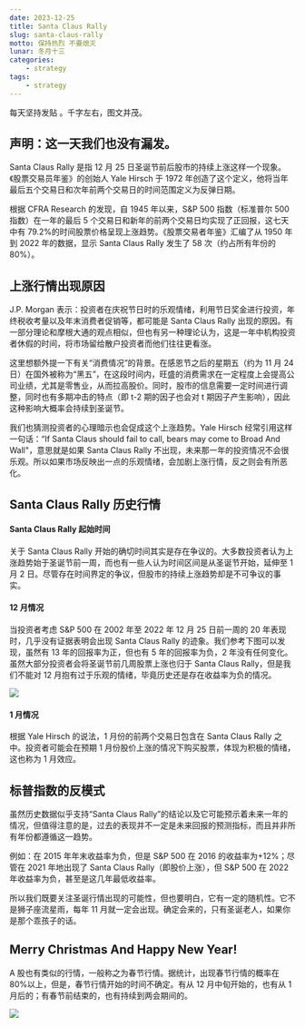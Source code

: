 ```yaml
---
date: 2023-12-25
title: Santa Claus Rally
slug: santa-claus-rally
motto: 保持热烈 不要熄灭
lunar: 冬月十三
categories:
    - strategy
tags:
    - strategy
---
```


<!-- ![R50](https://images.jieyu.ai/images/2023/12/santa-claus.png) -->


每天坚持发贴 。千字左右，图文并茂。

声明：这一天我们也没有漏发。
---

Santa Claus Rally 是指 12 月 25 日圣诞节前后股市的持续上涨这样一个现象。《股票交易员年鉴》的创始人 Yale Hirsch 于 1972 年创造了这个定义，他将当年最后五个交易日和次年前两个交易日的时间范围定义为反弹日期。

<!--more-->

根据 CFRA Research 的发现，自 1945 年以来，S&P 500 指数（标准普尔 500 指数）在一年的最后 5 个交易日和新年的前两个交易日均实现了正回报，这七天中有 79.2%的时间股票价格呈现上涨趋势。《股票交易者年鉴》汇编了从 1950 年到 2022 年的数据，显示 Santa Claus Rally 发生了 58 次（约占所有年份的 80%）。

## 上涨行情出现原因
J.P. Morgan 表示：投资者在庆祝节日时的乐观情绪，利用节日奖金进行投资，年终税收考量以及年末消费者促销等，都可能是 Santa Claus Rally 出现的原因。有一部分理论和摩根大通的观点相似，但也有另一种理论认为，这是一年中机构投资者休假的时间，将市场留给散户投资者而他们往往更看涨。

这里想额外提一下有关“消费情况”的背景。在感恩节之后的星期五（约为 11 月 24 日）在国外被称为“黑五”，在这段时间内，旺盛的消费需求在一定程度上会提高公司业绩，尤其是零售业，从而拉高股价。同时，股市的信息需要一定时间进行调整，同时也有多期冲击的特点（即 t-2 期的因子也会对 t 期因子产生影响），因此这种影响大概率会持续到圣诞节。

我们也猜测投资者的心理暗示也会促成这个上涨趋势。Yale Hirsch 经常引用这样一句话：“If Santa Claus should fail to call, bears may come to Broad And Wall"，意思就是如果 Santa Claus Rally 不出现，未来那一年的投资情况不会很乐观。所以如果市场反映出一点的乐观情绪，会加剧上涨行情，反之则会有所恶化。

## Santa Claus Rally 历史行情

#### Santa Claus Rally 起始时间 

关于 Santa Claus Rally 开始的确切时间其实是存在争议的。大多数投资者认为上涨趋势始于圣诞节前一周，而也有一些人认为时间区间是从圣诞节开始，延伸至 1 月 2 日。尽管存在时间界定的争议，但股市的持续上涨趋势却是不可争议的事实。


#### 12 月情况

当投资者考虑 S&P 500 在 2002 年至 2022 年 12 月 25 日前一周的 20 年表现时，几乎没有证据表明会出现 Santa Claus Rally 的迹象。我们参考下图可以发现，虽然有 13 年的回报率为正，但也有 5 年的回报率为负，2 年没有任何变化。虽然大部分投资者会将圣诞节前几周股票上涨也归于 Santa Claus Rally，但是我们不能对 12 月抱有过于乐观的情绪，毕竟历史还是存在收益率为负的情况。

![](https://images.jieyu.ai/images/2023/12/sp500_before_chrismas.png)

#### 1 月情况

根据 Yale Hirsch 的说法，1 月份的前两个交易日包含在 Santa Claus Rally 之中。投资者可能会在预期 1 月份股价上涨的情况下购买股票，体现为积极的情绪，这也称为 1 月效应。

## 标普指数的反模式

虽然历史数据似乎支持“Santa Claus Rally”的结论以及它可能预示着未来一年的情况，但值得注意的是，过去的表现并不一定是未来回报的预测指标，而且并非所有年份都遵循这一趋势。

例如：在 2015 年年末收益率为负，但是 S&P 500 在 2016 的收益率为+12%；尽管在 2021 年地出现了 Santa Claus Rally（即股价上涨），但 S&P 500 在 2022 年收益率为负，甚至是这几年最低收益率。

所以我们既要关注圣诞行情出现的可能性，但也要明白，它有一定的随机性。它不是狮子座流星雨，每年 11 月就一定会出现。确定会来的，只有圣诞老人，如果你是那个乖孩子的话。

## Merry Christmas And Happy New Year!

A 股也有类似的行情，一般称之为春节行情。据统计，出现春节行情的概率在 80%以上，但是，春节行情开始的时间不确定。有从 12 月中旬开始的，也有从 1 月后的；有春节前结束的，也有持续到两会期间的。

![](https://images.jieyu.ai/images/2023/12/merry-christmas.jpg)
